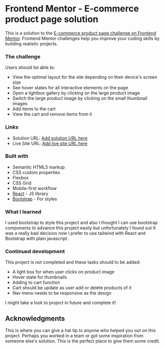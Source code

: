 # Frontend Mentor - E-commerce product page solution

This is a solution to the
[E-commerce product page challenge on Frontend Mentor](https://www.frontendmentor.io/challenges/ecommerce-product-page-UPsZ9MJp6).
Frontend Mentor challenges help you improve your coding skills by building
realistic projects.

### The challenge

Users should be able to:

- View the optimal layout for the site depending on their device's screen size
- See hover states for all interactive elements on the page
- Open a lightbox gallery by clicking on the large product image
- Switch the large product image by clicking on the small thumbnail images
- Add items to the cart
- View the cart and remove items from it

### Links

- Solution URL: [Add solution URL here](https://your-solution-url.com)
- Live Site URL: [Add live site URL here](https://your-live-site-url.com)

### Built with

- Semantic HTML5 markup
- CSS custom properties
- Flexbox
- CSS Grid
- Mobile-first workflow
- [React](https://reactjs.org/) - JS library
- [Bootstrap](https://styled-components.com/) - For styles

### What I learned

I used bootstrap to style this project and also I thought I can use bootstrap
components to advance this project easily but unfortunately I found out It was a
really bad decision now I prefer to use tailwind with React and Bootstrap with
plain javascript .

### Continued development

This project is not completed and these tasks should to be added:

- A light box for when user clicks on product image
- Hover state for thumbnails
- Adding to cart function
- Cart should be update as user add or delete products of it
- Nav menu needs to be responsive as the design

I might take a look to project in future and complete it!

## Acknowledgments

This is where you can give a hat tip to anyone who helped you out on this
project. Perhaps you worked in a team or got some inspiration from someone
else's solution. This is the perfect place to give them some credit.
